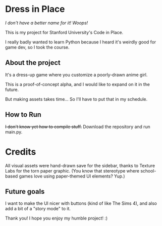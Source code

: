 # Dress in Place
*I don't have a better name for it! Woops!*

This is my project for Stanford University's Code in Place.

I really badly wanted to learn Python because I heard it's weirdly good for game dev, so I took the course.

## About the project
It's a dress-up game where you customize a poorly-drawn anime girl.

This is a proof-of-concept alpha, and I would like to expand on it in the future.

But making assets takes time... So I'll have to put that in my schedule.

## How to Run
~~I don't know yet how to compile stuff.~~ Download the repository and run main.py.

# Credits
All visual assets were hand-drawn save for the sidebar, thanks to Texture Labs for the torn paper graphic. (You know that stereotype where school-based games love using paper-themed UI elements? Yup.)

## Future goals
I want to make the UI nicer with buttons (kind of like The Sims 4), and also add a bit of a "story mode" to it.

Thank you! I hope you enjoy my humble project! :)
